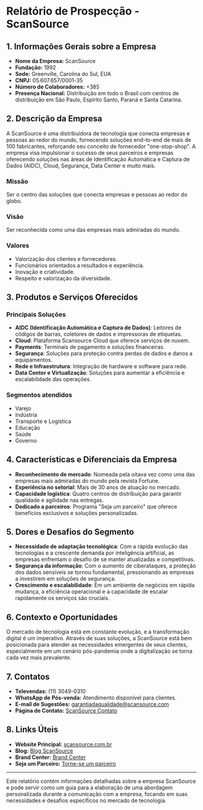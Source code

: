 # Relatório de Prospecção - ScanSource

## 1. Informações Gerais sobre a Empresa
- **Nome da Empresa:** ScanSource
- **Fundação:** 1992
- **Sede:** Greenville, Carolina do Sul, EUA
- **CNPJ:** 05.607.657/0001-35
- **Número de Colaboradores:** +385
- **Presença Nacional:** Distribuição em todo o Brasil com centros de distribuição em São Paulo, Espírito Santo, Paraná e Santa Catarina.
  
## 2. Descrição da Empresa
A ScanSource é uma distribuidora de tecnologia que conecta empresas e pessoas ao redor do mundo, fornecendo soluções end-to-end de mais de 100 fabricantes, reforçando seu conceito de fornecedor "one-stop-shop". A empresa visa impulsionar o sucesso de seus parceiros e empresas oferecendo soluções nas áreas de Identificação Automática e Captura de Dados (AIDC), Cloud, Segurança, Data Center e muito mais.

### Missão
Ser o centro das soluções que conecta empresas e pessoas ao redor do globo.

### Visão
Ser reconhecida como uma das empresas mais admiradas do mundo.

### Valores
- Valorização dos clientes e fornecedores.
- Funcionários orientados a resultados e experiência.
- Inovação e criatividade.
- Respeito e valorização da diversidade.

## 3. Produtos e Serviços Oferecidos
### Principais Soluções
- **AIDC (Identificação Automática e Captura de Dados)**: Leitores de códigos de barras, coletores de dados e impressoras de etiquetas.
- **Cloud**: Plataforma Scansource Cloud que oferece serviços de nuvem.
- **Payments**: Terminais de pagamento e soluções financeiras.
- **Segurança**: Soluções para proteção contra perdas de dados e danos a equipamentos.
- **Rede e Infraestrutura**: Integração de hardware e software para rede.
- **Data Center e Virtualização**: Soluções para aumentar a eficiência e escalabilidade das operações.

### Segmentos atendidos
- Varejo
- Indústria
- Transporte e Logística
- Educação
- Saúde
- Governo

## 4. Características e Diferenciais da Empresa
- **Reconhecimento de mercado**: Nomeada pela oitava vez como uma das empresas mais admiradas do mundo pela revista Fortune.
- **Experiência no setorial**: Mais de 30 anos de atuação no mercado.
- **Capacidade logística**: Quatro centros de distribuição para garantir qualidade e agilidade nas entregas.
- **Dedicado a parceiros**: Programa "Seja um parceiro" que oferece benefícios exclusivos e soluções personalizadas.

## 5. Dores e Desafios do Segmento
- **Necessidade de adaptação tecnológica**: Com a rápida evolução das tecnologias e a crescente demanda por inteligência artificial, as empresas enfrentam o desafio de se manter atualizadas e competitivas.
- **Segurança da informação**: Com o aumento de ciberataques, a proteção dos dados sensíveis se tornou fundamental, pressionando as empresas a investirem em soluções de segurança.
- **Crescimento e escalabilidade**: Em um ambiente de negócios em rápida mudança, a eficiência operacional e a capacidade de escalar rapidamente os serviços são cruciais.

## 6. Contexto e Oportunidades
O mercado de tecnologia está em constante evolução, e a transformação digital é um imperativo. Através de suas soluções, a ScanSource está bem posicionada para atender as necessidades emergentes de seus clientes, especialmente em um cenário pós-pandemia onde a digitalização se torna cada vez mais prevalente.

## 7. Contatos
- **Televendas:** (11) 3049-0310
- **WhatsApp de Pós-venda:** Atendimento disponível para clientes.
- **E-mail de Sugestões:** garantiadaqualidade@scansource.com
- **Página de Contato:** [ScanSource Contato](https://scansource.com.br/contato/)

## 8. Links Úteis
- **Website Principal:** [scansource.com.br](http://www.scansource.com.br)
- **Blog:** [Blog ScanSource](https://scansource.com.br/blog/)
- **Brand Center:** [Brand Center](https://scansource.com.br/brand-center/)
- **Seja um Parceiro:** [Torne-se um parceiro](https://scansource.com.br/seja-um-parceiro/)

---

Este relatório contém informações detalhadas sobre a empresa ScanSource e pode servir como um guia para a elaboração de uma abordagem personalizada durante a comunicação com a empresa, focando em suas necessidades e desafios específicos no mercado de tecnologia.